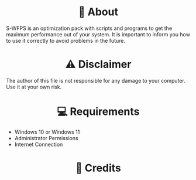 <center>
<h1> 👋 About</h1> 
</center>

S-WFPS is an optimization pack with scripts and programs to get the maximum performance out of your system. It is important to inform you how to use it correctly to avoid problems in the future.

<center>
<h1> ⚠️ Disclaimer</h1> 
</center>

The author of this file is not responsible for any damage to your computer. Use it at your own risk.

<center>
<h1> 💻 Requirements</h1> 
</center>

- Windows 10 or Windows 11
- Administrator Permissions
- Internet Connection

<center>
<h1> 💎 Credits</h1> 
</center>